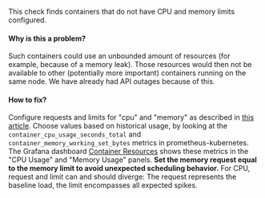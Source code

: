 This check finds containers that do not have CPU and memory limits configured.

#### Why is this a problem?

Such containers could use an unbounded amount of resources (for example, because of a memory leak). Those resources
would then not be available to other (potentially more important) containers running on the same node. We have already
had API outages because of this.

#### How to fix?

Configure requests and limits for "cpu" and "memory" as described in [this article][doc]. Choose values based on
historical usage, by looking at the `container_cpu_usage_seconds_total` and `container_memory_working_set_bytes` metrics
in prometheus-kubernetes. The Grafana dashboard [Container Resources][dashboard] shows these metrics in the "CPU Usage"
and "Memory Usage" panels. **Set the memory request equal to the memory limit to avoid unexpected scheduling behavior.**
For CPU, request and limit can and should diverge: The request represents the baseline load, the limit encompasses all
expected spikes.

[doc]: https://kubernetes.io/docs/concepts/configuration/manage-resources-containers/
[dashboard]: https://grafana.eu-de-1.cloud.sap/d/kubernetes-container-resources/kubernetes-container-resources
